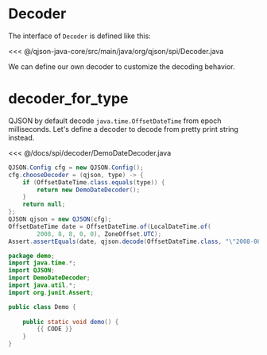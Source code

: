 # Decoder

The interface of `Decoder` is defined like this:

<<< @/qjson-java-core/src/main/java/org/qjson/spi/Decoder.java

We can define our own decoder to customize the decoding behavior.

# decoder_for_type

QJSON by default decode `java.time.OffsetDateTime` from epoch milliseconds.
Let's define a decoder to decode from pretty print string instead.

<<< @/docs/spi/decoder/DemoDateDecoder.java

```java
QJSON.Config cfg = new QJSON.Config();
cfg.chooseDecoder = (qjson, type) -> {
    if (OffsetDateTime.class.equals(type)) {
        return new DemoDateDecoder();
    }
    return null;
};
QJSON qjson = new QJSON(cfg);
OffsetDateTime date = OffsetDateTime.of(LocalDateTime.of(
        2008, 8, 8, 0, 0), ZoneOffset.UTC);
Assert.assertEquals(date, qjson.decode(OffsetDateTime.class, "\"2008-08-08T00:00:00Z\""));
```


<hide>

```java
package demo;
import java.time.*;
import QJSON;
import DemoDateDecoder;
import java.util.*;
import org.junit.Assert;

public class Demo {
    
    public static void demo() {
        {{ CODE }}
    }
}
```

</hide>
